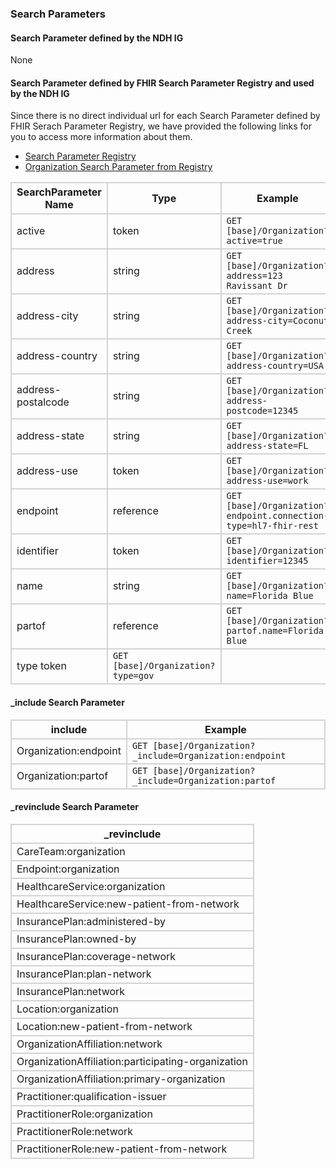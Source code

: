 ### Search Parameters
#### Search Parameter defined by the NDH IG
None

#### Search Parameter defined by FHIR Search Parameter Registry and used by the NDH IG 
Since there is no direct individual url for each Search Parameter defined by FHIR Serach Parameter Registry, we have provided the following links for you to access more information about them.

- [Search Parameter Registry](https://hl7.org/fhir/R4/searchparameter-registry.html)  
- [Organization Search Parameter from Registry](https://hl7.org/fhir/R4/organization.html#search)

<style>
    
    th{border: solid 2px lightgrey;}
    td{border: solid 2px lightgrey;}
</style>


| **SearchParameter Name** | **Type** | **Example** |
|--------------------------|----------|-------------|
| active | token |`GET [base]/Organization?active=true` |
| address | string |`GET [base]/Organization?address=123 Ravissant Dr` |
| address-city | string |`GET [base]/Organization?address-city=Coconut Creek` |
| address-country | string |`GET [base]/Organization?address-country=USA` |
| address-postalcode | string |`GET [base]/Organization?address-postcode=12345` |
| address-state | string |`GET [base]/Organization?address-state=FL` |
| address-use | token |`GET [base]/Organization?address-use=work` |
| endpoint | reference |`GET [base]/Organization?endpoint.connection-type=hl7-fhir-rest` |
| identifier | token |`GET [base]/Organization?identifier=12345` |
| name | string |`GET [base]/Organization?name=Florida Blue` |
| partof | reference |`GET [base]/Organization?partof.name=Florida Blue` |
| type	token |`GET [base]/Organization?type=gov` |

#### _include Search Parameter
<style>  
    th{border: solid 2px lightgrey;}
    td{border: solid 2px lightgrey;}
</style>

| **include** | **Example** |
|-----------------|-------------|
| Organization:endpoint |`GET [base]/Organization?_include=Organization:endpoint` |
| Organization:partof |`GET [base]/Organization?_include=Organization:partof` |

#### _revinclude Search Parameter
<style>  
    th{border: solid 2px lightgrey;}
    td{border: solid 2px lightgrey;}
</style>

| **_revinclude** |
|--------------|
| CareTeam:organization |
| Endpoint:organization |
| HealthcareService:organization |
| HealthcareService:new-patient-from-network |
| InsurancePlan:administered-by |
| InsurancePlan:owned-by |
| InsurancePlan:coverage-network |
| InsurancePlan:plan-network |
| InsurancePlan:network |
| Location:organization |
| Location:new-patient-from-network |
| OrganizationAffiliation:network |
| OrganizationAffiliation:participating-organization |
| OrganizationAffiliation:primary-organization |
| Practitioner:qualification-issuer |
| PractitionerRole:organization |
| PractitionerRole:network |
| PractitionerRole:new-patient-from-network |




